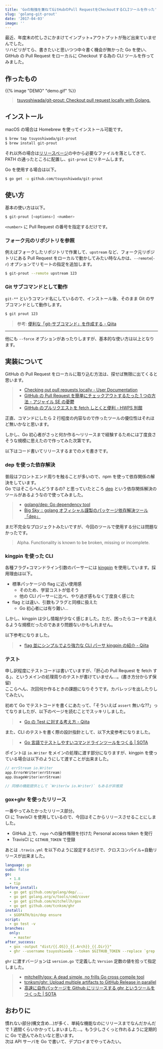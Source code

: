 ```yaml
---
title: 'Goの勉強を兼ねてGitHubのPull RequestをCheckoutするCLIツールを作った'
slug: 'golang-git-prout'
date: '2017-04-03'
image: ''
---
```


最近、年度末の忙しさにかまけてインプット+アウトプットが殆ど出来ていませんでした。  
リハビリがてら、書きたいと思いつつ中々書く機会が無かった Go を使い、GitHub の Pull Request をローカルに Checkout する為の CLI ツールを作ってみました。

## 作ったもの

{{% image "DEMO" "demo.gif" %}}

> [tsuyoshiwada/git-prout: Checkout pull request locally with Golang.](https://github.com/tsuyoshiwada/git-prout)

## インストール

macOS の場合は Homebrew を使ってインストール可能です。

```bash
$ brew tap tsuyoshiwada/git-prout
$ brew install git-prout
```

それ以外の場合は[リリースページ](https://github.com/tsuyoshiwada/git-prout/releases)の中から必要なファイルを落としてきて、PATH の通ったところに配置し、`git-prout` にリネームします。

Go を使用する場合は以下。

```bash
$ go get -u github.com/tsuyoshiwada/git-prout
```

## 使い方

基本の使い方は以下。

```bash
$ git-prout [<options>] <number>
```

`<number>` に Pull Request の番号を指定するだけです。

### フォーク元のリポジトリを参照

例えばフォークしたリポジトリで作業して、`upstream` など、フォーク元リポジトリにある Pull Request をローカルで動かしてみたい時なんかは、`--remote`(`-r`) オプションでリモートの指定を追加します。

```bash
$ git-prout --remote upstream 123
```

### Git サブコマンドとして動作

`git-**` というコマンド名にしているので、インストール後、そのまま Git のサブコマンドとして動作します。

```bash
$ git prout 123
```

> 参考: [便利な「git-サブコマンド」を作成する - Qiita](http://qiita.com/b4b4r07/items/6b76a5f969231e5e9748)

---

他にも `--force` オプションがあったりしますが、基本的な使い方は以上となります。

## 実装について

GitHub の Pull Request をローカルに取り込む方法は、探せば無限に出てくると思います。

> - [Checking out pull requests locally - User Documentation](https://help.github.com/articles/checking-out-pull-requests-locally/)
> - [GitHub の Pull Request を簡単にチェックアウトするたった 1 つの方法 - アジャイル SE の憂鬱](http://sinsoku.hatenablog.com/entry/2016/01/05/124957)
> - [GitHub のプルリクエストを fetch しとくと便利 - HWPS 別館](http://d.hatena.ne.jp/holysugar/20130129/p1)

正直、コマンドにしたら 2 行程度の内容なので作ったツールの優位性はそれほど無いかなと思います。

しかし、Go 初心者がさっと何か作る〜リリースまで経験するためには丁度良さそうな規模に思えたので作ってみた次第です。

以下はコード書いてリリースするまでのメモ書きです。

### dep を使った依存解決

普段はフロントエンド周りを触ることが多いので、npm を使って依存関係の解決をしています。  
Go ではそこらへんどうするの? と思っていたところ [dep](https://github.com/golang/dep) という依存関係解決のツールがあるようなので使ってみました。

> - [golang/dep: Go dependency tool](https://github.com/golang/dep)
> - [Big Sky :: golang オフィシャル謹製のパッケージ依存解決ツール「dep」](http://mattn.kaoriya.net/software/lang/go/20170125023240.htm)

まだ不完全なプロジェクトみたいですが、今回のツールで使用する分には問題なかったです。

> Alpha. Functionality is known to be broken, missing or incomplete.

### kingpin を使った CLI

各種フラグ+コマンドライン引数のパーサーには [kingpin](https://github.com/alecthomas/kingpin) を使用しています。採用理由は以下。

- 標準パッケージの flag に近い使用感
  - そのため、学習コストが低そう
  - 他の CLI パーサーに比べ、やり過ぎ感もなく丁度良く感じた
- flag とは違い、引数もフラグと同様に扱えた
  - Go 初心者には有り難い...

しかし、kingpin は少し情報が少なく感じました。ただ、困ったらコードを追えるような規模だったのであまり問題ないかもしれません。

以下参考になりました。

> - [flag 並にシンプルでより強力な CLI パーサ kingpin の紹介 - Qiita](http://qiita.com/kumatch/items/258d7984c0270f6dd73a)

### テスト

申し訳程度にテストコードは書いていますが、「肝心の Pull Request を fetch する」、というメインの処理周りのテストが書けていません...。(書き方分からず保留)  
ここらへん、次回何か作るときの課題になりそうです。カバレッジを出したりしてみたい。

初めて Go でテストコードを書くにあたって、「そういえば `assert` 無いな??」ってなりましたが、以下のページを読むことでスッキリしました。

> - [Go の Test に対する考え方 - Qiita](http://qiita.com/Jxck_/items/8717a5982547cfa54ebc)

また、CLI のテストを書く際の設計指針として、以下大変参考になりました。

> - [Go 言語でテストしやすいコマンドラインツールをつくる | SOTA](http://deeeet.com/writing/2014/12/18/golang-cli-test/)

ポイントは `io.Writer` をメインの処理に渡す部分になりますが、kingpin を使っている場合は以下のようにして渡すことが出来ました。

```go
// errStream io.Writer
app.ErrorWriter(errStream)
app.UsageWriter(errStream)

// 同様の機能提供として `Writer(w io.Writer)` もあるが非推奨
```

### gox+ghr を使ったリリース

一番やってみたかったリリース部分。  
CI に TravisCI を使用しているので、今回はそこからリリースさせることにしました。

- GitHub 上で、`repo` への操作権限を付けた Personal access token を発行
- TravisCI に `GITHUB_TOKEN` で登録

あとは `.travis.yml` を以下のように設定するだけで、クロスコンパイル+自動リリースが出来ました。

```yml
language: go
sudo: false
go:
  - 1.8
  - tip
before_install:
  - go get github.com/golang/dep/...
  - go get golang.org/x/tools/cmd/cover
  - go get github.com/mitchellh/gox
  - go get github.com/tcnksm/ghr
install:
  - $GOPATH/bin/dep ensure
script:
  - go test -v
branches:
  only:
    - master
after_success:
  - gox -output "dist/{{.OS}}_{{.Arch}}_{{.Dir}}"
  - ghr --username tsuyoshiwada --token $GITHUB_TOKEN --replace `grep 'Version =' version.go | sed -E 's/.*"(.+)"$$/\1/'` dist/
```

`ghr` に渡すバージョンは `version.go` で定義した `Version` 定数の値を拾って指定しました。

> - [mitchellh/gox: A dead simple, no frills Go cross compile tool](https://github.com/mitchellh/gox)
> - [tcnksm/ghr: Upload multiple artifacts to GitHub Release in parallel](https://github.com/tcnksm/ghr)
> - [高速に自作パッケージを Github にリリースする ghr というツールをつくった | SOTA](http://deeeet.com/writing/2014/07/29/ghr/)

## おわりに

慣れない部分(構文含め...)が多く、単純な機能なのにリリースまでなんだかんだで 1 週間くらいかかってしまいました...。もう少しさくっと作れるように定期的に Go で遊んでみたいなと思います。  
次は API サーバを Go で書いて、デプロイまでやってみたい。
